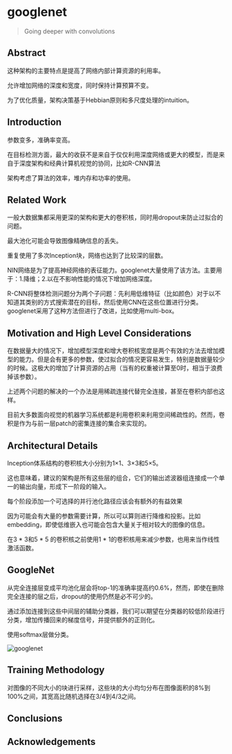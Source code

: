# googlenet

> Going deeper with convolutions

## Abstract

这种架构的主要特点是提高了网络内部计算资源的利用率。

允许增加网络的深度和宽度，同时保持计算预算不变。

为了优化质量，架构决策基于Hebbian原则和多尺度处理的intuition。

## Introduction

参数变多，准确率变高。

在目标检测方面，最大的收获不是来自于仅仅利用深度网络或更大的模型，而是来自于深度架构和经典计算机视觉的协同，比如R-CNN算法

架构考虑了算法的效率，堆内存和功率的使用。

## Related Work

一般大数据集都采用更深的架构和更大的卷积核，同时用dropout来防止过拟合的问题。

最大池化可能会导致图像精确信息的丢失。

重复使用了多次Inception块，网络也达到了比较深的层数。

NIN网络是为了提高神经网络的表征能力。googlenet大量使用了该方法。主要用于：1.降维；2.以在不影响性能的情况下增加网络深度。

R-CNN将整体检测问题分为两个子问题：先利用低维特征（比如颜色）对于以不知道其类别的方式搜索潜在的目标，然后使用CNN在这些位置进行分类。googlenet采用了这种方法但进行了改进，比如使用multi-box。

## Motivation and High Level Considerations

在数据量大的情况下，增加模型深度和增大卷积核宽度是两个有效的方法去增加模型的能力。但是会有更多的参数，使过拟合的情况更容易发生，特别是数据量较少的时候。这极大的增加了计算资源的占用（当有的权重被计算至0时，相当于浪费掉该参数）。

上述两个问题的解决的一个办法是用稀疏连接代替完全连接，甚至在卷积内部也这样。

目前大多数面向视觉的机器学习系统都是利用卷积来利用空间稀疏性的。然而，卷积是作为与前一层patch的密集连接的集合来实现的。

## Architectural Details

Inception体系结构的卷积核大小分别为1×1、3×3和5×5。

这也意味着，建议的架构是所有这些层的组合，它们的输出滤波器组连接成一个单一的输出向量，形成下一阶段的输入。

每个阶段添加一个可选择的并行池化路径应该会有额外的有益效果

因为可能会有大量的参数需要计算，所以可以算则进行降维和投影。比如embedding，即使低维嵌入也可能会包含大量关于相对较大的图像的信息。

在3 * 3和5 * 5 的卷积核之前使用1 * 1的卷积核用来减少参数，也用来当作线性激活函数。

## GoogleNet

从完全连接层变成平均池化层会将top-1的准确率提高约0.6%，然而，即使在删除完全连接的层之后，dropout的使用仍然是必不可少的。

通过添加连接到这些中间层的辅助分类器，我们可以期望在分类器的较低阶段进行分类，增加传播回来的梯度信号，并提供额外的正则化。

使用softmax层做分类。

![googlenet](/pic/googlenet.png)



## Training Methodology

对图像的不同大小的块进行采样，这些块的大小均匀分布在图像面积的8%到100%之间，其宽高比随机选择在3/4到4/3之间。

## Conclusions

## Acknowledgements



